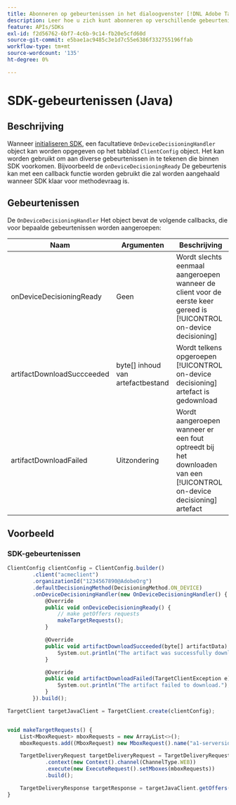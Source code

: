 ```yaml
---
title: Abonneren op gebeurtenissen in het dialoogvenster [!DNL Adobe Target] Java SDK
description: Leer hoe u zich kunt abonneren op verschillende gebeurtenissen die plaatsvinden in de Java SDK met de opdracht [!UICONTROL OnDeviceDecisioningHandler] object.
feature: APIs/SDKs
exl-id: f2d56762-6bf7-4c6b-9c14-fb20e5cfd60d
source-git-commit: e5bae1ac9485c3e1d7c55e6386f332755196ffab
workflow-type: tm+mt
source-wordcount: '135'
ht-degree: 0%

---
```


# SDK-gebeurtenissen (Java)

## Beschrijving

Wanneer [initialiseren SDK](initialize-sdk.md), een facultatieve `OnDeviceDecisioningHandler` object kan worden opgegeven op het tabblad `ClientConfig` object. Het kan worden gebruikt om aan diverse gebeurtenissen in te tekenen die binnen SDK voorkomen. Bijvoorbeeld de `onDeviceDecisioningReady` De gebeurtenis kan met een callback functie worden gebruikt die zal worden aangehaald wanneer SDK klaar voor methodevraag is.

## Gebeurtenissen

De `OnDeviceDecisioningHandler` Het object bevat de volgende callbacks, die voor bepaalde gebeurtenissen worden aangeroepen:

| Naam | Argumenten | Beschrijving |
| --- | --- | --- |
| onDeviceDecisioningReady | Geen | Wordt slechts eenmaal aangeroepen wanneer de client voor de eerste keer gereed is [!UICONTROL on-device decisioning] |
| artifactDownloadSuccceeded | byte[] inhoud van artefactbestand | Wordt telkens opgeroepen [!UICONTROL on-device decisioning] artefact is gedownload |
| artifactDownloadFailed | Uitzondering | Wordt aangeroepen wanneer er een fout optreedt bij het downloaden van een [!UICONTROL on-device decisioning] artefact |

## Voorbeeld

### SDK-gebeurtenissen

```javascript {line-numbers="true"}
ClientConfig clientConfig = ClientConfig.builder()
        .client("acmeclient")
        .organizationId("1234567890@AdobeOrg")
        .defaultDecisioningMethod(DecisioningMethod.ON_DEVICE)
        .onDeviceDecisioningHandler(new OnDeviceDecisioningHandler() {
            @Override
            public void onDeviceDecisioningReady() {
                // make getOffers requests
                makeTargetRequests();
            }

            @Override
            public void artifactDownloadSucceeded(byte[] artifactData) {
                System.out.println("The artifact was successfully downloaded.");
            }

            @Override
            public void artifactDownloadFailed(TargetClientException e) {
                System.out.println("The artifact failed to download.");
            }
        }).build();

TargetClient targetJavaClient = TargetClient.create(clientConfig);


void makeTargetRequests() {
    List<MboxRequest> mboxRequests = new ArrayList<>();
    mboxRequests.add((MboxRequest) new MboxRequest().name("a1-serverside-ab").index(1));

    TargetDeliveryRequest targetDeliveryRequest = TargetDeliveryRequest.builder()
            .context(new Context().channel(ChannelType.WEB))
            .execute(new ExecuteRequest().setMboxes(mboxRequests))
            .build();

    TargetDeliveryResponse targetResponse = targetJavaClient.getOffers(targetDeliveryRequest);
}
```
